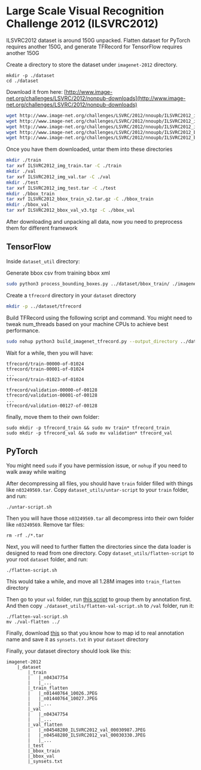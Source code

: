 # Large Scale Visual Recognition Challenge 2012 (ILSVRC2012)

ILSVRC2012 dataset is around 150G unpacked. Flatten dataset for PyTorch requires another 150G, and generate TFRecord for TensorFlow requires another 150G

Create a directory to store the dataset under `imagenet-2012` directory. 
```
mkdir -p ./dataset
cd ./dataset
```

Download it from here: [http://www.image-net.org/challenges/LSVRC/2012/nonpub-downloads](http://www.image-net.org/challenges/LSVRC/2012/nonpub-downloads)

```bash
wget http://www.image-net.org/challenges/LSVRC/2012/nnoupb/ILSVRC2012_img_train.tar
wget http://www.image-net.org/challenges/LSVRC/2012/nnoupb/ILSVRC2012_img_val.tar
wget http://www.image-net.org/challenges/LSVRC/2012/nnoupb/ILSVRC2012_img_test.tar
wget http://www.image-net.org/challenges/LSVRC/2012/nnoupb/ILSVRC2012_bbox_train_v2.tar.gz
wget http://www.image-net.org/challenges/LSVRC/2012/nnoupb/ILSVRC2012_bbox_val_v3.tgz
```

Once you have them downloaded, untar them into these directories

```bash
mkdir ./train
tar xvf ILSVRC2012_img_train.tar -C ./train
mkdir ./val
tar xvf ILSVRC2012_img_val.tar -C ./val
mkdir ./test
tar xvf ILSVRC2012_img_test.tar -C ./test
mkdir ./bbox_train
tar xvf ILSVRC2012_bbox_train_v2.tar.gz -C ./bbox_train
mkdir ./bbox_val
tar xvf ILSVRC2012_bbox_val_v3.tgz -C ./bbox_val
```

After downloading and unpacking all data, now you need to preprocess them for different framework

## TensorFlow
Inside `dataset_util` directory:

Generate bbox csv from training bbox xml
```bash
sudo python3 process_bounding_boxes.py ../dataset/bbox_train/ ./imagenet_2012_synsets.txt > imagenet_2012_bounding_boxes.csv
```
Create a `tfrecord` directory in your `dataset` directory
```bash
mkdir -p ../dataset/tfrecord
```
Build TFRecord using the following script and command. You might need to tweak num_threads based on your machine CPUs to achieve best performance.
```bash
sudo nohup python3 build_imagenet_tfrecord.py --output_directory ../dataset/tfrecord/ --num_threads 16 --train_directory ../dataset/train --validation_directory ../dataset/val &
```
Wait for a while, then you will have:
```
tfrecord/train-00000-of-01024
tfrecord/train-00001-of-01024
...
tfrecord/train-01023-of-01024

tfrecord/validation-00000-of-00128
tfrecord/validation-00001-of-00128
...
tfrecord/validation-00127-of-00128
```
finally, move them to their own folder:
```
sudo mkdir -p tfrecord_train && sudo mv train* tfrecord_train
sudo mkdir -p tfrecord_val && sudo mv validation* tfrecord_val
```
## PyTorch

You might need `sudo` if you have permission issue, or `nohup` if you need to walk away while waiting

After decompressing all files, you should have `train` folder filled with things like `n03249569.tar`. Copy `dataset_utils/untar-script` to your `train` folder, and run:
```
./untar-script.sh
```

Then you will have those `n03249569.tar` all decompress into their own folder like `n03249569`. Remove tar files:
```
rm -rf ./*.tar
```
Next, you will need to further flatten the directories since the data loader is designed to read from one directory. Copy `dataset_utils/flatten-script` to your root `dataset` folder, and run:
```
./flatten-script.sh
```

This would take a while, and move all 1.28M images into `train_flatten` directory

Then go to your `val` folder, run [this script](https://github.com/juliensimon/aws/blob/master/mxnet/imagenet/build_validation_tree.sh) to group them by annotation first. And then copy `./dataset_utils/flatten-val-script.sh` to `/val` folder, run it:
```
./flatten-val-script.sh
mv ./val-flatten ../
```
Finally, download [this](https://github.com/juliensimon/aws/blob/master/mxnet/imagenet/synsets_with_descriptions.txt) so that you know how to map id to real annotation name and save it as `synsets.txt` in your `dataset` directory

Finally, your dataset directory should look like this:
```
imagenet-2012
    |_dataset
        |_train
        |   |_n04347754
        |   |_...
        |_train_flatten
        |   |_n01440764_10026.JPEG
        |   |_n01440764_10027.JPEG
        |   |_...
        |_val
        |   |_n04347754
        |   |_...
        |_val_flatten
        |   |_n04548280_ILSVRC2012_val_00030987.JPEG
        |   |_n04548280_ILSVRC2012_val_00030330.JPEG
        |   |_...
        |_test
        |_bbox_train
        |_bbox_val
        |_synsets.txt
```
